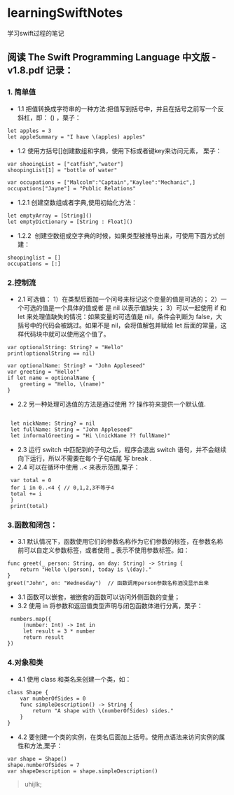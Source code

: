 # learningSwiftNotes
学习swift过程的笔记


## 阅读 The Swift Programming Language 中文版 -v1.8.pdf 记录：
### 1. 简单值
* 1.1 把值转换成字符串的一种方法:把值写到括号中，并且在括号之前写一个反斜杠，即： \() ，栗子：

```
let apples = 3
let appleSummary = "I have \(apples) apples"
```
* 1.2 使用方括号[]创建数组和字典，使用下标或者键key来访问元素， 栗子：
```
var shooingList = ["catfish","water"]
shoopingList[1] = "bottle of water"

var occupations = ["Malcolm":"Captain","Kaylee":"Mechanic",]
occupations["Jayne"] = "Public Relations"
```
* 1.2.1 创建空数组或者字典,使用初始化方法：
```
let emptyArray = [String]()
let emptyDictionary = [String : Float]()
```
* 1.2.2  创建空数组或空字典的时候，如果类型被推导出来，可使用下面方式创建：
```
shoopinglist = []
occupations = [:]
```
### 2.控制流
* 2.1 可选值：
1）在类型后面加一个问号来标记这个变量的值是可选的；
2）一个可选的值是一个具体的值或者 是 nil 以表示值缺失；
3）可以一起使用 if 和 let 来处理值缺失的情况：如果变量的可选值是 nil，条件会判断为 false，大括号中的代码会被跳过。如果不是 nil，会将值解包并赋给 let 后面的常量，这样代码块中就可以使用这个值了。
```
var optionalString: String? = "Hello"
print(optionalString == nil)

var optionalName: String? = "John Appleseed"
var greeting = "Hello!"
if let name = optionalName {
    greeting = "Hello, \(name)"
}
```
* 2.2 另一种处理可选值的方法是通过使用 ?? 操作符来提供一个默认值.
```

 let nickName: String? = nil
 let fullName: String = "John Appleseed"
 let informalGreeting = "Hi \(nickName ?? fullName)"
```
* 2.3 运行 switch 中匹配到的子句之后，程序会退出 switch 语句，并不会继续向下运行，所以不需要在每个子句结尾 写 break .
* 2.4 可以在循环中使用 ..< 来表示范围,栗子：
```
 var total = 0
 for i in 0..<4 { // 0,1,2,3不等于4
 total += i 
 }
 print(total)
```
### 3.函数和闭包：
* 3.1 默认情况下，函数使用它们的参数名称作为它们参数的标签，在参数名称前可以自定义参数标签，或者使用 _ 表示不使用参数标签。如：
```
func greet(_ person: String, on day: String) -> String {
    return "Hello \(person), today is \(day)."
}
greet("John", on: "Wednesday")  // 函数调用person参数名称酒没显示出来
```
* 3.1 函数可以嵌套，被嵌套的函数可以访问外侧函数的变量；
* 3.2 使用 in 将参数和返回值类型声明与闭包函数体进行分离，栗子：
```
 numbers.map({
     (number: Int) -> Int in
     let result = 3 * number
     return result
})
```
### 4.对象和类
* 4.1 使用 class 和类名来创建一个类，如：
```
class Shape {
    var numberOfSides = 0
    func simpleDescription() -> String {
        return "A shape with \(numberOfSides) sides."
    }
}
```
* 4.2 要创建一个类的实例，在类名后面加上括号。使用点语法来访问实例的属性和方法,栗子：
```
var shape = Shape()
shape.numberOfSides = 7
var shapeDescription = shape.simpleDescription()
```

> uhijlk;
